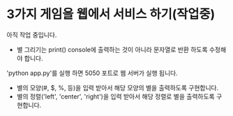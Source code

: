 # 3가지 게임을 웹에서 서비스 하기(작업중)

아직 작업 중입니다.

- 별 그리기는 print() console에 출력하는 것이 아니라 문자열로 반환 하도록 수정해야 합니다.

'python app.py'를 실행 하면 5050 포트로 웹 서버가 실행 됩니다.

- 별의 모양(#, $, %, 등)을 입력 받아서 해당 모양의 별을 출력하도록 구현합니다.
- 별의 정렬('left', 'center', 'right')을 입력 받아서 해당 정렬로 별을 출력하도록 구현합니다.
